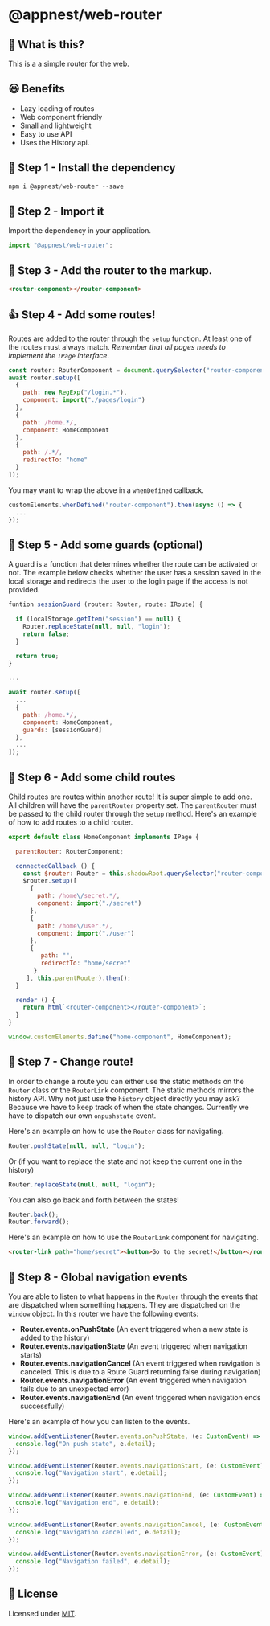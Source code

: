 # @appnest/web-router

## 🧐 What is this?

This is a a simple router for the web.

## 😃 Benefits
- Lazy loading of routes
- Web component friendly
- Small and lightweight
- Easy to use API
- Uses the History api.

## 🎁 Step 1 -  Install the dependency

```javascript
npm i @appnest/web-router --save
```

## 🤝 Step 2 - Import it

Import the dependency in your application.

```javascript
import "@appnest/web-router";
```


## 👏 Step 3 - Add the router to the markup.

```html
<router-component></router-component>
```

## 👍 Step 4 - Add some routes!

Routes are added to the router through the `setup` function. At least one of the routes must always match. *Remember that all pages needs to implement the `IPage` interface*.

```javascript
const router: RouterComponent = document.querySelector("router-component");
await router.setup([
  {
    path: new RegExp("/login.*"),
    component: import("./pages/login")
  },
  {
    path: /home.*/,
    component: HomeComponent
  },
  {
    path: /.*/,
    redirectTo: "home"
  }
]);
```

You may want to wrap the above in a `whenDefined` callback.

```javascript
customElements.whenDefined("router-component").then(async () => {
  ...
});
```

## 🎉 Step 5 - Add some guards (optional)

A guard is a function that determines whether the route can be activated or not. The example below checks whether the user has a session saved in the local storage and redirects the user to the login page if the access is not provided.

```javascript
funtion sessionGuard (router: Router, route: IRoute) {

  if (localStorage.getItem("session") == null) {
    Router.replaceState(null, null, "login");
    return false;
  }

  return true;
}

...

await router.setup([
  ...
  {
    path: /home.*/,
    component: HomeComponent,
    guards: [sessionGuard]
  },
  ...
]);
```

## 👶 Step 6 - Add some child routes

Child routes are routes within another route! It is super simple to add one. All children will have the `parentRouter` property set. The `parentRouter` must be passed to the child router through the `setup` method. Here's an example of how to add routes to a child router.

```javascript
export default class HomeComponent implements IPage {

  parentRouter: RouterComponent;

  connectedCallback () {
    const $router: Router = this.shadowRoot.querySelector("router-component");
    $router.setup([
      {
        path: /home\/secret.*/,
        component: import("./secret")
      },
      {
        path: /home\/user.*/,
        component: import("./user")
      },
      {
         path: "",
         redirectTo: "home/secret"
       }
     ], this.parentRouter).then();
  }

  render () {
    return html`<router-component></router-component>`;
  }
}

window.customElements.define("home-component", HomeComponent);
```

## 🙌 Step 7 - Change route!

In order to change a route you can either use the static methods on the `Router` class or the `RouterLink` component. The static methods mirrors the history API. Why not just use the `history` object directly you may ask? Because we have to keep track of when the state changes. Currently we have to dispatch our own `onpushstate` event.

Here's an example on how to use the `Router` class for navigating.

```javascript
Router.pushState(null, null, "login");
```

Or (if you want to replace the state and not keep the current one in the history)

```javascript
Router.replaceState(null, null, "login");
```

You can also go back and forth between the states!

```javascript
Router.back();
Router.forward();
```

Here's an example on how to use the `RouterLink` component for navigating.

```html
<router-link path="home/secret"><button>Go to the secret!</button></router-link>
```

## 👋 Step 8 - Global navigation events

You are able to listen to what happens in the `Router` through the events that are dispatched when something happens. They are dispatched on the `window` object. In this router we have the following events:

- **Router.events.onPushState** (An event triggered when a new state is added to the history)
- **Router.events.navigationState** (An event triggered when navigation starts)
- **Router.events.navigationCancel** (An event triggered when navigation is canceled. This is due to a Route Guard returning false during navigation)
- **Router.events.navigationError** (An event triggered when navigation fails due to an unexpected error)
- **Router.events.navigationEnd** (An event triggered when navigation ends successfully)

Here's an example of how you can listen to the events.

```javascript
window.addEventListener(Router.events.onPushState, (e: CustomEvent) => {
  console.log("On push state", e.detail);
});

window.addEventListener(Router.events.navigationStart, (e: CustomEvent) => {
  console.log("Navigation start", e.detail);
});

window.addEventListener(Router.events.navigationEnd, (e: CustomEvent) => {
  console.log("Navigation end", e.detail);
});

window.addEventListener(Router.events.navigationCancel, (e: CustomEvent) => {
  console.log("Navigation cancelled", e.detail);
});

window.addEventListener(Router.events.navigationError, (e: CustomEvent) => {
  console.log("Navigation failed", e.detail);
});
```

## 🎉 License

Licensed under [MIT](https://opensource.org/licenses/MIT).